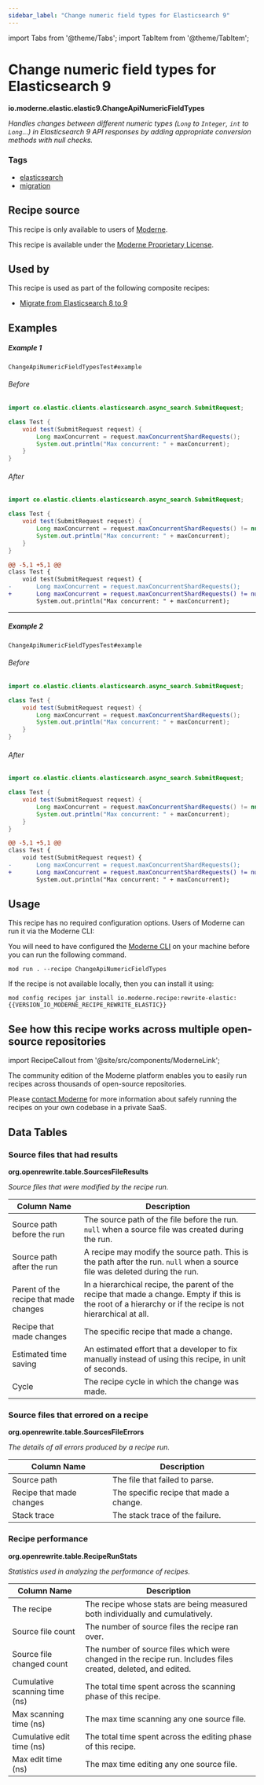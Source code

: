 ```yaml
---
sidebar_label: "Change numeric field types for Elasticsearch 9"
---
```


import Tabs from '@theme/Tabs';
import TabItem from '@theme/TabItem';

# Change numeric field types for Elasticsearch 9

**io.moderne.elastic.elastic9.ChangeApiNumericFieldTypes**

_Handles changes between different numeric types (`Long` to `Integer`, `int` to `Long`...) in Elasticsearch 9 API responses by adding appropriate conversion methods with null checks._

### Tags

* [elasticsearch](/reference/recipes-by-tag#elasticsearch)
* [migration](/reference/recipes-by-tag#migration)

## Recipe source

This recipe is only available to users of [Moderne](https://docs.moderne.io/).


This recipe is available under the [Moderne Proprietary License](https://docs.moderne.io/licensing/overview).


## Used by

This recipe is used as part of the following composite recipes:

* [Migrate from Elasticsearch 8 to 9](/recipes/elastic/elastic9/migratetoelasticsearch9.md)

## Examples
##### Example 1
`ChangeApiNumericFieldTypesTest#example`


<Tabs groupId="beforeAfter">
<TabItem value="java" label="java">


###### Before
```java
import co.elastic.clients.elasticsearch.async_search.SubmitRequest;

class Test {
    void test(SubmitRequest request) {
        Long maxConcurrent = request.maxConcurrentShardRequests();
        System.out.println("Max concurrent: " + maxConcurrent);
    }
}
```

###### After
```java
import co.elastic.clients.elasticsearch.async_search.SubmitRequest;

class Test {
    void test(SubmitRequest request) {
        Long maxConcurrent = request.maxConcurrentShardRequests() != null ? request.maxConcurrentShardRequests().longValue() : null;
        System.out.println("Max concurrent: " + maxConcurrent);
    }
}
```

</TabItem>
<TabItem value="diff" label="Diff" >

```diff
@@ -5,1 +5,1 @@
class Test {
    void test(SubmitRequest request) {
-       Long maxConcurrent = request.maxConcurrentShardRequests();
+       Long maxConcurrent = request.maxConcurrentShardRequests() != null ? request.maxConcurrentShardRequests().longValue() : null;
        System.out.println("Max concurrent: " + maxConcurrent);
```
</TabItem>
</Tabs>

---

##### Example 2
`ChangeApiNumericFieldTypesTest#example`


<Tabs groupId="beforeAfter">
<TabItem value="java" label="java">


###### Before
```java
import co.elastic.clients.elasticsearch.async_search.SubmitRequest;

class Test {
    void test(SubmitRequest request) {
        Long maxConcurrent = request.maxConcurrentShardRequests();
        System.out.println("Max concurrent: " + maxConcurrent);
    }
}
```

###### After
```java
import co.elastic.clients.elasticsearch.async_search.SubmitRequest;

class Test {
    void test(SubmitRequest request) {
        Long maxConcurrent = request.maxConcurrentShardRequests() != null ? request.maxConcurrentShardRequests().longValue() : null;
        System.out.println("Max concurrent: " + maxConcurrent);
    }
}
```

</TabItem>
<TabItem value="diff" label="Diff" >

```diff
@@ -5,1 +5,1 @@
class Test {
    void test(SubmitRequest request) {
-       Long maxConcurrent = request.maxConcurrentShardRequests();
+       Long maxConcurrent = request.maxConcurrentShardRequests() != null ? request.maxConcurrentShardRequests().longValue() : null;
        System.out.println("Max concurrent: " + maxConcurrent);
```
</TabItem>
</Tabs>


## Usage

This recipe has no required configuration options. Users of Moderne can run it via the Moderne CLI:
<Tabs groupId="projectType">


<TabItem value="moderne-cli" label="Moderne CLI">

You will need to have configured the [Moderne CLI](https://docs.moderne.io/user-documentation/moderne-cli/getting-started/cli-intro) on your machine before you can run the following command.

```shell title="shell"
mod run . --recipe ChangeApiNumericFieldTypes
```

If the recipe is not available locally, then you can install it using:
```shell
mod config recipes jar install io.moderne.recipe:rewrite-elastic:{{VERSION_IO_MODERNE_RECIPE_REWRITE_ELASTIC}}
```
</TabItem>
</Tabs>

## See how this recipe works across multiple open-source repositories

import RecipeCallout from '@site/src/components/ModerneLink';

<RecipeCallout link="https://app.moderne.io/recipes/io.moderne.elastic.elastic9.ChangeApiNumericFieldTypes" />

The community edition of the Moderne platform enables you to easily run recipes across thousands of open-source repositories.

Please [contact Moderne](https://moderne.io/product) for more information about safely running the recipes on your own codebase in a private SaaS.
## Data Tables

<Tabs groupId="data-tables">
<TabItem value="org.openrewrite.table.SourcesFileResults" label="SourcesFileResults">

### Source files that had results
**org.openrewrite.table.SourcesFileResults**

_Source files that were modified by the recipe run._

| Column Name | Description |
| ----------- | ----------- |
| Source path before the run | The source path of the file before the run. `null` when a source file was created during the run. |
| Source path after the run | A recipe may modify the source path. This is the path after the run. `null` when a source file was deleted during the run. |
| Parent of the recipe that made changes | In a hierarchical recipe, the parent of the recipe that made a change. Empty if this is the root of a hierarchy or if the recipe is not hierarchical at all. |
| Recipe that made changes | The specific recipe that made a change. |
| Estimated time saving | An estimated effort that a developer to fix manually instead of using this recipe, in unit of seconds. |
| Cycle | The recipe cycle in which the change was made. |

</TabItem>

<TabItem value="org.openrewrite.table.SourcesFileErrors" label="SourcesFileErrors">

### Source files that errored on a recipe
**org.openrewrite.table.SourcesFileErrors**

_The details of all errors produced by a recipe run._

| Column Name | Description |
| ----------- | ----------- |
| Source path | The file that failed to parse. |
| Recipe that made changes | The specific recipe that made a change. |
| Stack trace | The stack trace of the failure. |

</TabItem>

<TabItem value="org.openrewrite.table.RecipeRunStats" label="RecipeRunStats">

### Recipe performance
**org.openrewrite.table.RecipeRunStats**

_Statistics used in analyzing the performance of recipes._

| Column Name | Description |
| ----------- | ----------- |
| The recipe | The recipe whose stats are being measured both individually and cumulatively. |
| Source file count | The number of source files the recipe ran over. |
| Source file changed count | The number of source files which were changed in the recipe run. Includes files created, deleted, and edited. |
| Cumulative scanning time (ns) | The total time spent across the scanning phase of this recipe. |
| Max scanning time (ns) | The max time scanning any one source file. |
| Cumulative edit time (ns) | The total time spent across the editing phase of this recipe. |
| Max edit time (ns) | The max time editing any one source file. |

</TabItem>

</Tabs>
